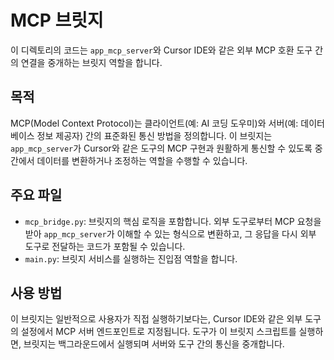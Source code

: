 # MCP 브릿지

이 디렉토리의 코드는 `app_mcp_server`와 Cursor IDE와 같은 외부 MCP 호환 도구 간의 연결을 중개하는 브릿지 역할을 합니다.

## 목적

MCP(Model Context Protocol)는 클라이언트(예: AI 코딩 도우미)와 서버(예: 데이터베이스 정보 제공자) 간의 표준화된 통신 방법을 정의합니다. 이 브릿지는 `app_mcp_server`가 Cursor와 같은 도구의 MCP 구현과 원활하게 통신할 수 있도록 중간에서 데이터를 변환하거나 조정하는 역할을 수행할 수 있습니다.

## 주요 파일

- `mcp_bridge.py`: 브릿지의 핵심 로직을 포함합니다. 외부 도구로부터 MCP 요청을 받아 `app_mcp_server`가 이해할 수 있는 형식으로 변환하고, 그 응답을 다시 외부 도구로 전달하는 코드가 포함될 수 있습니다.
- `main.py`: 브릿지 서비스를 실행하는 진입점 역할을 합니다.

## 사용 방법

이 브릿지는 일반적으로 사용자가 직접 실행하기보다는, Cursor IDE와 같은 외부 도구의 설정에서 MCP 서버 엔드포인트로 지정됩니다. 도구가 이 브릿지 스크립트를 실행하면, 브릿지는 백그라운드에서 실행되며 서버와 도구 간의 통신을 중개합니다.
